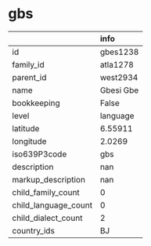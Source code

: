 # gbs
|                      | info      |
|:---------------------|:----------|
| id                   | gbes1238  |
| family_id            | atla1278  |
| parent_id            | west2934  |
| name                 | Gbesi Gbe |
| bookkeeping          | False     |
| level                | language  |
| latitude             | 6.55911   |
| longitude            | 2.0269    |
| iso639P3code         | gbs       |
| description          | nan       |
| markup_description   | nan       |
| child_family_count   | 0         |
| child_language_count | 0         |
| child_dialect_count  | 2         |
| country_ids          | BJ        |